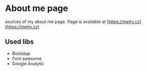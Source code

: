 # About me page
sources of my about me page. Page is available at [https://mejty.cz](https://mejty.cz)
## Used libs
 * Bootstap
 * Font awesome
 * Google Analytic